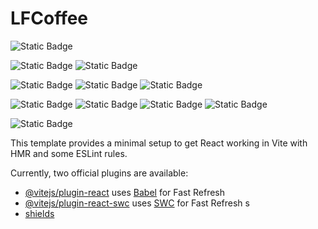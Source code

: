 # LFCoffee

![Static Badge](https://img.shields.io/badge/vite-5.0.8-brightgreen)

![Static Badge](https://img.shields.io/badge/react-18.2.0-blue)
![Static Badge](https://img.shields.io/badge/react--router--dom-6.22.0-blue)

![Static Badge](https://img.shields.io/badge/antd-5.13.3-blue)
![Static Badge](https://img.shields.io/badge/%40ant--design%2Ficons-5.3.0-blue)
![Static Badge](https://img.shields.io/badge/%40ant--design%2Fplots-2.1.13-blue)

![Static Badge](https://img.shields.io/badge/axios-1.6.7-blue)
![Static Badge](https://img.shields.io/badge/dayjs-1.11.10-blue)
![Static Badge](https://img.shields.io/badge/react--countup-6.5.0-blue)
![Static Badge](https://img.shields.io/badge/decimal.js-10.4.3-blue)

![Static Badge](https://img.shields.io/badge/vercel-8A2BE2)

This template provides a minimal setup to get React working in Vite with HMR and some ESLint rules.

Currently, two official plugins are available:

- [@vitejs/plugin-react](https://github.com/vitejs/vite-plugin-react/blob/main/packages/plugin-react/README.md) uses [Babel](https://babeljs.io/) for Fast Refresh
- [@vitejs/plugin-react-swc](https://github.com/vitejs/vite-plugin-react-swc) uses [SWC](https://swc.rs/) for Fast Refresh
  s
- [shields](https://shields.io/badges)
